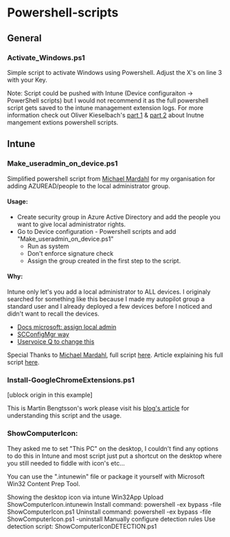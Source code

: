 # Powershell-scripts

## General

### Activate_Windows.ps1
Simple script to activate Windows using Powershell.
Adjust the X's on line 3 with your Key.

Note: Script could be pushed with Intune (Device configuraiton -> PowerShell scripts) but I would not recommend it as the full powershell script gets saved to the intune management extension logs. For more information check out Oliver Kieselbach's [part 1](https://oliverkieselbach.com/2017/11/29/deep-dive-microsoft-intune-management-extension-powershell-scripts/) & [part 2](https://oliverkieselbach.com/2018/02/12/part-2-deep-dive-microsoft-intune-management-extension-powershell-scripts/) about Inutne mangement extions powershell scripts.

## Intune

### Make_useradmin_on_device.ps1
Simplified powershell script from [Michael Mardahl](https://gist.github.com/mardahl) for my organisation for adding AZUREAD/people to the local administrator group.

#### Usage: 
- Create security group in Azure Active Directory and add the people you want to give local administrator rights.
- Go to Device configuration - Powershell scripts and add "Make_useradmin_on_device.ps1"
  - Run as system
  - Don't enforce signature check
  - Assign the group created in the first step to the script.

#### Why:
Intune only let's you add a local administrator to ALL devices. 
I originaly searched for something like this because I made my autopilot group a standard user and I already deployed a few devices before I noticed and didn't want to recall the devices.

- [Docs microsoft: assign local admin](https://docs.microsoft.com/en-us/azure/active-directory/devices/assign-local-admin)
- [SCConfigMgr way](https://www.scconfigmgr.com/2018/08/30/configure-restricted-groups-with-intune-policy-csp/)
- [Uservoice Q to change this](https://feedback.azure.com/forums/169401-azure-active-directory/suggestions/31914520-utilize-aad-security-groups-for-device-additional)

Special Thanks to [Michael Mardahl](https://gist.github.com/mardahl), full script [here](https://gist.github.com/mardahl/062c15f863be9232b9c1953e34b660f8).
Article explaining his full script [here](https://www.iphase.dk/local-administrators-on-aad-joined-devices/).

### Install-GoogleChromeExtensions.ps1

[ublock origin in this example]

This is Martin Bengtsson's work please visit his [blog's article](https://www.imab.dk/install-google-chrome-extensions-using-microsoft-intune/) for understanding this script and the usage.

### ShowComputerIcon:
They asked me to set "This PC" on the desktop, I couldn't find any options to do this in Intune and most script just put a shortcut on the desktop where you still needed to fiddle with icon's etc...

You can use the ".intunewin" file or package it yourself with Microsoft Win32 Content Prep Tool.

Showing the desktop icon via intune Win32App
    Upload ShowComputerIcon.intunewin
    Install command: powershell -ex bypass -file ShowComputerIcon.ps1
    Uninstall command: powershell -ex bypass -file ShowComputerIcon.ps1 -uninstall
Manually configure detection rules
    Use detection script: ShowComputerIconDETECTION.ps1